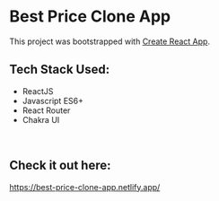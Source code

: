 # Best Price Clone App

This project was bootstrapped with [Create React App](https://github.com/facebook/create-react-app).

## Tech Stack Used: 

- ReactJS
- Javascript ES6+
- React Router
- Chakra UI

<br>

## Check it out here: 
https://best-price-clone-app.netlify.app/